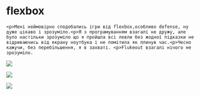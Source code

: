 # flexbox
<!DOCTYPE html>   
<html lang="en">   
<head>   
    <meta charset="UTF-8">   
    <meta http-equiv="X-UA-Compatible" content="IE=edge">   
    <meta name="viewport" content="width=device-width, initial-scale=1.0">   
    <title>News</title>   
</head>   
<body>   
      
    <p>Мені неймовірно сподобались ігри від flexbox,особливо defense, ну дуже цікаво і зрозуміло.<p>Я з програмуванням взагалі не дружу, але було настільки зрозуміло що я пройшла всі левли без жодної підказки не відриваючись від екрану ноутбука і не помітила як плинув час.<p>Чесно кажучи, без перебільшення, я в захваті. <p>Flukeout взагалі нічого не зрозуміло. 
        
<p><img src="https://srv2.imgonline.com.ua/result_img/imgonline-com-ua-Resize-8SjlWt1hHRt.jpg">
  <p><img src="https://srv4.imgonline.com.ua/result_img/imgonline-com-ua-Resize-hUEglwzF6GbfRkx.jpg">
 <p><img src="https://srv2.imgonline.com.ua/result_img/imgonline-com-ua-Resize-f2IhrZpn26zg.jpg ">
       
   
   
